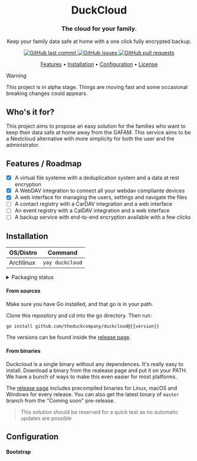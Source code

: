 <div align="center">

# DuckCloud

<h3 align='center'> The cloud for your family. </h3>

Keep your family data safe at home with a one click fully encrypted backup.<br/>

<p align="center">
    <a href="https://github.com/theduckcompany/duckcloud/commits/master">
    <img src="https://img.shields.io/github/last-commit/theduckcompany/duckcloud.svg?style=flat-square&logo=github&logoColor=white"
         alt="GitHub last commit">
    <a href="https://github.com/theduckcompany/duckcloud/issues">
    <img src="https://img.shields.io/github/issues-raw/theduckcompany/duckcloud.svg?style=flat-square&logo=github&logoColor=white"
         alt="GitHub issues">
    <a href="https://github.com/theduckcompany/duckcloud/pulls">
    <img src="https://img.shields.io/github/issues-pr-raw/theduckcompany/duckcloud.svg?style=flat-square&logo=github&logoColor=white"
         alt="GitHub pull requests">
</p>
      
<p align="center">
  <a href="#features">Features</a> •  
  <a href="#installation">Installation</a> •
  <a href="#configuration">Configuration</a> •
  <a href="#license">License</a>
</p>

</div>


> [!WARNING]  
> This project is in alpha stage. Things are moving fast and some occasional breaking changes could appears.

## Who's it for?

This project aims to propose an easy solution for the families who want to keep their data safe at home away from the GAFAM. This service aims to be a 
Nextcloud alternative with more simplicity for both the user and the administrator.



## Features / Roadmap
- [x] A virtual file systeme with a deduplication system and a data at rest encryption
- [x] A WebDAV integration to connect all your webdav compliante devices 
- [x] A web interface for managing the users, settings and navigate the files
- [ ] A contact registry with a CarDAV integration and a web interface
- [ ] An event registry with a CalDAV integration and a web interface
- [ ] A backup service with end-to-end encryption available with a few clicks

## Installation

| **OS/Distro** | **Command**   |
|---------------|---------------|
| Archlinux     | `yay duckcloud` |

<details>
<summary>Packaging status</summary>
<a href="https://repology.org/project/duckcloud/versions">
    <img src="https://repology.org/badge/vertical-allrepos/duckcloud.svg?columns=3" alt="Packaging status">
</a>
</details>

#### From sources

Make sure you have Go installed, and that go is in your path.

Clone this repository and cd into the go directory. Then run:

```sh
go install github.com/theduckcompany/duckcloud@{{version}}
```

The versions can be found inside the [release page](https://github.com/theduckcompany/duckcloud/releases).


#### From binaries

Duckcloud is a single binary without any dependences. It's really easy to install. Download a binary from the realease page and put it on your PATH. We have a bunch 
of ways to make this even easier for most platforms. 

The [release page](https://github.com/theduckcompany/duckcloud/releases) includes precompiled binaries for Linux, macOS and Windows for every release. You can also get 
the latest binary of `master` branch from the "Coming soon" pre-release.

> This solution should be reserved for a quick test as no automatic updates are possible


## Configuration

#### Bootstrap












